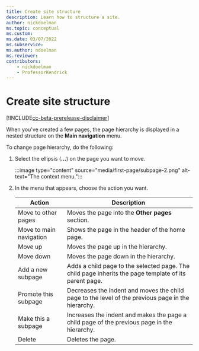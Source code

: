 ```yaml
---
title: Create site structure
description: Learn how to structure a site.
author: nickdoelman
ms.topic: conceptual
ms.custom: 
ms.date: 03/07/2022
ms.subservice:
ms.author: ndoelman
ms.reviewer:
contributors:
    - nickdoelman
    - ProfessorKendrick
---
```


# Create site structure

[!INCLUDE[cc-beta-prerelease-disclaimer](../includes/cc-beta-prerelease-disclaimer.md)]

When you've created a few pages, the page hierarchy is displayed in a nested structure on the **Main navigation** menu.

To change page hierarchy, do the following:

1. Select the ellipsis (**...**) on the page you want to move.

    :::image type="content" source="media/first-page/subpage-2.png" alt-text="The context menu.":::

1. In the menu that appears, choose the action you want.

    | Action | Description |
    | ----------- | ----------- |
    | Move to other pages| Moves the page into the **Other pages** section. |
    | Move to main navigation | Shows the page in the header of the home page. |
    | Move up | Moves the page up in the hierarchy. |
    | Move down | Moves the page down in the hierarchy. |
    | Add a new subpage | Adds a child page to the selected page. The child page inherits the page template of its parent page. |
    | Promote this subpage | Decreases the indent and moves the child page to the level of the previous page in the hierarchy. |
    | Make this a subpage | Increases the indent and makes the page a child page of the previous page in the hierarchy. |
    | Delete | Deletes the page. |




